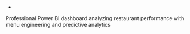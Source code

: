 *
Professional Power BI dashboard analyzing restaurant performance with menu engineering and predictive analytics
